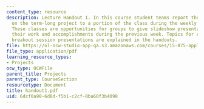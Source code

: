 ```yaml
---
content_type: resource
description: Lecture Handout 1. In this course student teams report their progress
  on the term-long project to a portion of the class during the weekly "breakout sessions".
  These classes are opportunities for groups to give slideshow presentations explaining
  their work and accomplishments during the previous week. Topics for each of the
  breakout session presentations are explained in the handouts.
file: https://ol-ocw-studio-app-qa.s3.amazonaws.com/courses/15-875-applications-of-system-dynamics-spring-2004/6dcf0a986d8df5b1c2cf8ba60f3b4098_handout1.pdf
file_type: application/pdf
learning_resource_types:
- Projects
ocw_type: OCWFile
parent_title: Projects
parent_type: CourseSection
resourcetype: Document
title: handout1.pdf
uid: 6dcf0a98-6d8d-f5b1-c2cf-8ba60f3b4098
---
```

